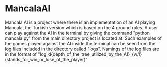 # MancalaAI

Mancala AI is a project where there is an implementation of an AI playing Mancala, the Turkish version which is based on the 4 ground rules. A user can play against the AI in the terminal by giving the command "python mancala.py" from the main directory project is located at.
Such examples of the games played against the AI inside the terminal can be seen from the log files included in the directory called "logs". Namings of the log files are in the format of "log_d{depth_of_the_tree_utilized_by_the_AI}_{w/l}(stands_for_win_or_lose_of_the_player)"